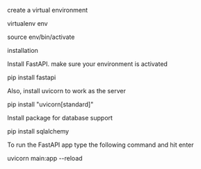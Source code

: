 

create a virtual environment

virtualenv env

source env/bin/activate

installation

Install FastAPI. make sure your environment is activated

pip install fastapi

Also, install uvicorn to work as the server

pip install "uvicorn[standard]"

Install package for database support

pip install sqlalchemy

To run the FastAPI app type the following command and hit enter

uvicorn main:app --reload